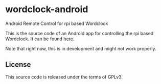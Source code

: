 # wordclock-android
Android Remote Control for rpi based Wordclock

This is the source code of an Android app for controlling the rpi based Wordclock.
It can be found [here](https://github.com/bk1285/rpi_wordclock/).

Note that right now, this is in development and might not work properly.

## License
This source code is released under the terms of GPLv3.
